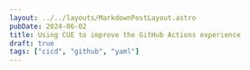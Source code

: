 ```yaml
---
layout: ../../layouts/MarkdownPostLayout.astro
pubDate: 2024-06-02
title: Using CUE to improve the GitHub Actions experience
draft: true
tags: ["cicd", "github", "yaml"]
---
```


